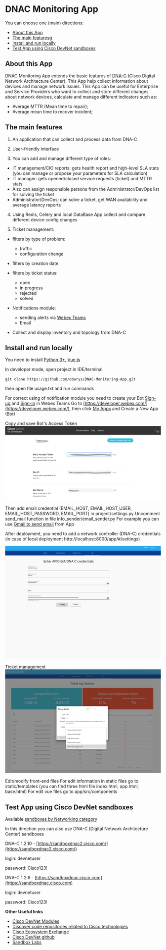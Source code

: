 # DNAC Monitoring App

You can choose one (main) directions:

  - [About this App](#about_this_app)
  - [The main featuresg](#the_main_features)
  - [Install and run locally ](#install_and_run_locally )
  - [Test App using Cisco DevNet sandboxes](#test_app_using_cisco_devnet_sandboxes)

## About this App
DNAC Monitoring App extends the basic features of [DNA-C](https://www.cisco.com/c/en/us/products/cloud-systems-management/dna-center/index.html) (Cisco Digital Network Architecture Center). This App help collect information about devices and manage network issues. This App can be useful for Enterprise and Service Providers who want to collect and store different changes about network devices, calculate and manage different indicators such as:
- Average MTTR (Mean time to repair); 
- Average mean time to recover incident; 

## The main features
1. An application that can collect and process data from DNA-C
2. User-friendly interface 

3. You can add and manage different type of roles:
- IT management/CIO reports: gets health report and high-level SLA stats (you can manage or propose your parameters for SLA calculation)
- IT manager: gets opened/closed service requests (ticket) and MTTR stats. 
- Also can assign responsible persons from the Administrator/DevOps list for solving the ticket 
- Administrator/DevOps: can solve a ticket, get WAN availability and average latency reports 

4. Using Redis, Celery and local DataBase App collect and compare different device config changes

5. Ticket management:
- filters by type of problem: 
    - traffic
    - configuration change
- filters by creation date 
- filters by ticket status:
    - open 
    - in progress
    - rejected
    - solved
 
- Notifications module:
    - sending alerts via [Webex Teams](https://www.webex.com/team-collaboration.html)
    - Email 
- Collect and display inventory and topology from DNA-C 

## Install and run locally 

You need to install [Python 3+](https://realpython.com/installing-python/), [Vue.js](https://v1.vuejs.org/guide/installation.html)


In developer mode, open project in IDE/terminal

`git clone https://github.com/oborys/DNAC-Monitoring-App.git`

then open file usage.txt and run commands

For correct using of notification module you need to create your Bot
[Sign-up](https://www.webex.com/pricing/free-trial.html) and [Sign-in](https://teams.webex.com/signin) in Webex Teams
Go to [https://developer.webex.com/](https://developer.webex.com/), then click [My Apps](https://developer.webex.com/my-apps) and Create a New App (Bot)

Copy and save Bot's Access Token
![](img/DNAC_App_Bot_Token.png)

Then add email credential (EMAIL_HOST, EMAIL_HOST_USER, EMAIL_HOST_PASSWORD, EMAIL_PORT) in project/settings.py
Uncomment send_mail function in  file info_sender/email_sender.py
For example you can use [Gmail to send email](https://support.google.com/a/answer/176600?hl=en) from App

After deployment, you need to add a network controller (DNA-C) credentials (in case of local deployment http://localhost:8000/app/#/settings)

![](img/DNAC_App_credentials.png)

Ticket management  
![](img/DNAC_App_ticket_management.png)

Edit/modify front-end files
For edit information in static files go to static/templates (you can find three html file index.html, app.html, base.html)
For edit vue files go to app/src/components


## Test App using Cisco DevNet sandboxes

Available [sandboxes by Networking category](https://devnetsandbox.cisco.com/RM/Topology?c=14ec7ccf-2988-474e-a135-1e90b9bc6caf)

In this direction you can also use DNA-C (Digital Network Architecture Center) sandboxes

DNA-C 1.2.10 - [https://sandboxdnac2.cisco.com/](https://sandboxdnac2.cisco.com/)

login: devnetuser

password: Cisco123!

DNA-C 1.2.6 - [https://sandboxdnac.cisco.com](https://sandboxdnac.cisco.com)

login: devnetuser

password: Cisco123!


**Other Useful links**

- [Cisco DevNet Modules](https://developer.cisco.com/learning/modules)
- [Discover code repositories related to Cisco technologies](https://developer.cisco.com/codeexchange/)
- [Cisco Ecosystem Exchange](https://developer.cisco.com/ecosystem)
- [Cisco DevNet github](https://github.com/CiscoDevNet)
- [Sandbox Labs](https://devnetsandbox.cisco.com/RM/Topology)

